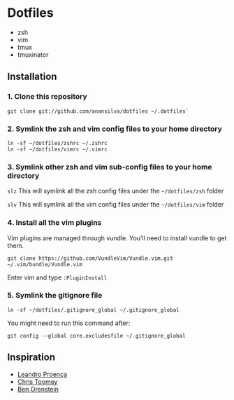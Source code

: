 Dotfiles
=======

- zsh
- vim
- tmux
- tmuxinator

Installation
------------

### 1. Clone this repository
```
git clone git://github.com/anansilva/dotfiles ~/.dotfiles`
```

### 2. Symlink the zsh and vim config files to your home directory

```
ln -sf ~/dotfiles/zshrc ~/.zshrc
ln -sf ~/dotfiles/vimrc ~/.vimrc
```

### 3. Symlink other zsh and vim sub-config files to your home directory

`slz` This will symlink all the zsh config files under the `~/dotfiles/zsh`
folder

`slv` This will symlink all the vim config files under the `~/dotfiles/vim` folder

### 4. Install all the vim plugins
Vim plugins are managed through vundle. You'll need to install vundle to get them.

```
git clone https://github.com/VundleVim/Vundle.vim.git ~/.vim/bundle/Vundle.vim
```

Enter vim and type `:PluginInstall`

### 5. Symlink the gitignore file
```
ln -sf ~/dotfiles/.gitignore_global ~/.gitignore_global
```

You might need to run this command after:

```
git config --global core.excludesfile ~/.gitignore_global
```

Inspiration
-----------

- [Leandro Proença](https://github.com/leandronsp/dotfiles)
- [Chris Toomey](https://github.com/christoomey/dotfiles)
- [Ben Orenstein](https://github.com/r00k/dotfiles)
